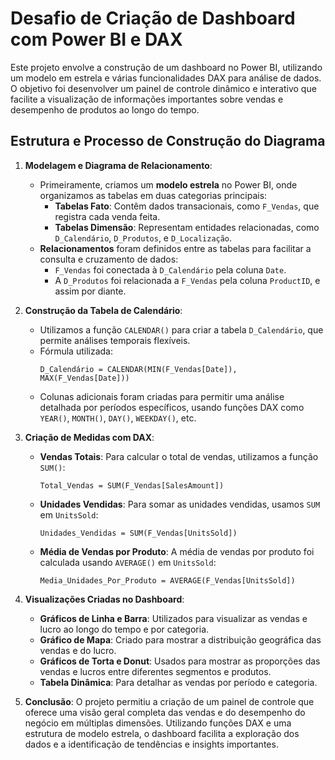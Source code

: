 # Desafio de Criação de Dashboard com Power BI e DAX

Este projeto envolve a construção de um dashboard no Power BI, utilizando um modelo em estrela e várias funcionalidades DAX para análise de dados. O objetivo foi desenvolver um painel de controle dinâmico e interativo que facilite a visualização de informações importantes sobre vendas e desempenho de produtos ao longo do tempo.

## Estrutura e Processo de Construção do Diagrama

1. **Modelagem e Diagrama de Relacionamento**:
   - Primeiramente, criamos um **modelo estrela** no Power BI, onde organizamos as tabelas em duas categorias principais:
     - **Tabelas Fato**: Contêm dados transacionais, como `F_Vendas`, que registra cada venda feita.
     - **Tabelas Dimensão**: Representam entidades relacionadas, como `D_Calendário`, `D_Produtos`, e `D_Localização`.
   - **Relacionamentos** foram definidos entre as tabelas para facilitar a consulta e cruzamento de dados:
     - `F_Vendas` foi conectada à `D_Calendário` pela coluna `Date`.
     - A `D_Produtos` foi relacionada a `F_Vendas` pela coluna `ProductID`, e assim por diante.

2. **Construção da Tabela de Calendário**:
   - Utilizamos a função `CALENDAR()` para criar a tabela `D_Calendário`, que permite análises temporais flexíveis.
   - Fórmula utilizada:
     ```DAX
     D_Calendário = CALENDAR(MIN(F_Vendas[Date]), MAX(F_Vendas[Date]))
     ```
   - Colunas adicionais foram criadas para permitir uma análise detalhada por períodos específicos, usando funções DAX como `YEAR()`, `MONTH()`, `DAY()`, `WEEKDAY()`, etc.

3. **Criação de Medidas com DAX**:
   - **Vendas Totais**:
     Para calcular o total de vendas, utilizamos a função `SUM()`:
     ```DAX
     Total_Vendas = SUM(F_Vendas[SalesAmount])
     ```
   - **Unidades Vendidas**:
     Para somar as unidades vendidas, usamos `SUM` em `UnitsSold`:
     ```DAX
     Unidades_Vendidas = SUM(F_Vendas[UnitsSold])
     ```
   - **Média de Vendas por Produto**:
     A média de vendas por produto foi calculada usando `AVERAGE()` em `UnitsSold`:
     ```DAX
     Media_Unidades_Por_Produto = AVERAGE(F_Vendas[UnitsSold])
     ```

4. **Visualizações Criadas no Dashboard**:
   - **Gráficos de Linha e Barra**: Utilizados para visualizar as vendas e lucro ao longo do tempo e por categoria.
   - **Gráfico de Mapa**: Criado para mostrar a distribuição geográfica das vendas e do lucro.
   - **Gráficos de Torta e Donut**: Usados para mostrar as proporções das vendas e lucros entre diferentes segmentos e produtos.
   - **Tabela Dinâmica**: Para detalhar as vendas por período e categoria.

5. **Conclusão**:
   O projeto permitiu a criação de um painel de controle que oferece uma visão geral completa das vendas e do desempenho do negócio em múltiplas dimensões. Utilizando funções DAX e uma estrutura de modelo estrela, o dashboard facilita a exploração dos dados e a identificação de tendências e insights importantes.

